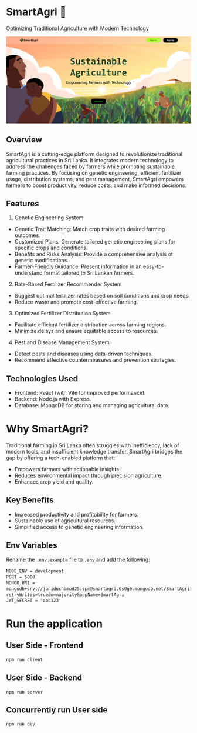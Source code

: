 # SmartAgri 🌱
Optimizing Traditional Agriculture with Modern Technology

![SmartAgri Demo](./User\frontend\public\SA.png)

## Overview
SmartAgri is a cutting-edge platform designed to revolutionize traditional agricultural practices in Sri Lanka. It integrates modern technology to address the challenges faced by farmers while promoting sustainable farming practices. By focusing on genetic engineering, efficient fertilizer usage, distribution systems, and pest management, SmartAgri empowers farmers to boost productivity, reduce costs, and make informed decisions.

## Features
1. Genetic Engineering System
- Genetic Trait Matching: Match crop traits with desired farming outcomes.
- Customized Plans: Generate tailored genetic engineering plans for specific crops and conditions.
- Benefits and Risks Analysis: Provide a comprehensive analysis of genetic modifications.
- Farmer-Friendly Guidance: Present information in an easy-to-understand format tailored to Sri Lankan farmers.
  
2. Rate-Based Fertilizer Recommender System
- Suggest optimal fertilizer rates based on soil conditions and crop needs.
- Reduce waste and promote cost-effective farming.

3. Optimized Fertilizer Distribution System
- Facilitate efficient fertilizer distribution across farming regions.
- Minimize delays and ensure equitable access to resources.

4. Pest and Disease Management System
- Detect pests and diseases using data-driven techniques.
- Recommend effective countermeasures and prevention strategies.

## Technologies Used
- Frontend: React (with Vite for improved performance).
- Backend: Node.js with Express.
- Database: MongoDB for storing and managing agricultural data.
  
# Why SmartAgri?
Traditional farming in Sri Lanka often struggles with inefficiency, lack of modern tools, and insufficient knowledge transfer. SmartAgri bridges the gap by offering a tech-enabled platform that:

- Empowers farmers with actionable insights.
- Reduces environmental impact through precision agriculture.
- Enhances crop yield and quality.

## Key Benefits
- Increased productivity and profitability for farmers.
- Sustainable use of agricultural resources.
- Simplified access to genetic engineering information.

## Env Variables
Rename the `.env.example` file to `.env` and add the following:

```env
NODE_ENV = development
PORT = 5000
MONGO_URI = mongodb+srv://janiduchamod25:spm@smartagri.6s0g6.mongodb.net/SmartAgri?retryWrites=true&w=majority&appName=SmartAgri
JWT_SECRET = 'abc123'
```

# Run the application

## User Side - Frontend
```
npm run client
```

## User Side - Backend
```
npm run server
```

## Concurrently run User side
```
npm run dev
```

